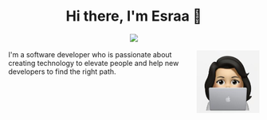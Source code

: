 <h1 align="center">Hi there, I'm Esraa 👋</h1>
<p align="center">
    <a href="https://www.linkedin.com/in/esraa-nassar-28337115b/"><img src="https://img.shields.io/badge/linkedin-%230177B5?style=flat&logo=linkedin&logoColor=white"/></a>
  </p>
  <img src="https://github.com/EsraaMagedd/EsraaMagedd/blob/main/avatarMe.jpg" align="right" width="25%"/>

I'm a software developer who is passionate about creating technology to elevate people and help new developers to find the right path.





<!--
**EsraaMagedd/EsraaMagedd** is a ✨ _special_ ✨ repository because its `README.md` (this file) appears on your GitHub profile.

Here are some ideas to get you started:

- 🔭 I’m currently working on ...
- 🌱 I’m currently learning ...
- 👯 I’m looking to collaborate on ...
- 🤔 I’m looking for help with ...
- 💬 Ask me about ...
- 📫 How to reach me: ...
- 😄 Pronouns: ...
- ⚡ Fun fact: ...
-->
